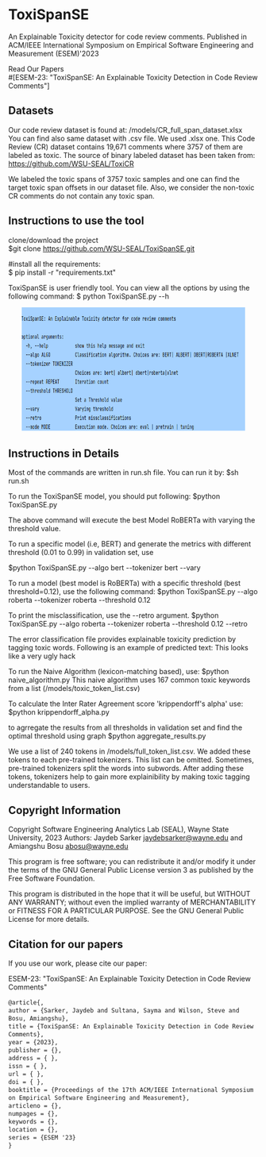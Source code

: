 # ToxiSpanSE
An Explainable Toxicity detector for code review comments. Published in ACM/IEEE International Symposium on Empirical Software Engineering and Measurement (ESEM)'2023

Read Our Papers <br />
#[ESEM-23: "ToxiSpanSE: An Explainable Toxicity Detection in Code Review Comments"]

## Datasets
Our code review dataset is found at: /models/CR_full_span_dataset.xlsx <br>
You can find also same dataset with .csv file. We used .xlsx one. 
This Code Review (CR) dataset contains 19,671 comments where 3757 of them are labeled as toxic. The source of binary labeled dataset has been taken from: https://github.com/WSU-SEAL/ToxiCR

We labeled the toxic spans of 3757 toxic samples and one can find the target toxic span offsets in our dataset file. Also, we consider the non-toxic CR comments do not contain any toxic span. 

## Instructions to use the tool 
clone/download the project </br>
$git clone https://github.com/WSU-SEAL/ToxiSpanSE.git

#install all the requirements: </br>
$ pip install -r "requirements.txt"

ToxiSpanSE is user friendly tool. You can view all the options by using the following command:
$ python ToxiSpanSE.py --h

<p align="center">
  <img width="450" height="250" src="ToxiSpanSE_options.png">
</p>

## Instructions in Details

Most of the commands are written in run.sh file. You can run it by:
$sh run.sh 

To run the ToxiSpanSE model, you should put following:
$python ToxiSpanSE.py

The above command will execute the best Model RoBERTa with varying the threshold value. 

To run a specific model (i.e, BERT) and generate the metrics with different threshold (0.01 to 0.99) in validation set, use

$python ToxiSpanSE.py --algo bert --tokenizer bert --vary

To run a model (best model is RoBERTa) with a specific threshold (best threshold=0.12), use the following command:
$python ToxiSpanSE.py --algo roberta --tokenizer roberta --threshold 0.12

To print the misclassification, use the --retro argument. 
$python ToxiSpanSE.py --algo roberta --tokenizer roberta --threshold 0.12 --retro

The error classification file provides explainable toxicity prediction by tagging toxic words. Following is an example of predicted text:
This  looks  like  a  very   <toxic> ugly  hack </toxic> 


To run the Naive Algorithm (lexicon-matching based), use:
$python naive_algorithm.py
This naive algorithm uses 167 common toxic keywords from a list (/models/toxic_token_list.csv)

To calculate the Inter Rater Agreement score 'krippendorff's alpha' use:
$python krippendorff_alpha.py

to agrregate the results from all thresholds in validation set and find the optimal threshold using graph
$python aggregate_results.py


We use a list of 240 tokens in /models/full_token_list.csv. We added these tokens to each pre-trained tokenizers. This list can be omitted. 
Sometimes, pre-trained tokenizers split the words into subwords. After adding these tokens, tokenizers help to gain more explainibility by making 
toxic tagging understandable to users. 



## Copyright Information
 Copyright Software Engineering Analytics Lab (SEAL), Wayne State University, 2023
 Authors: Jaydeb Sarker <jaydebsarker@wayne.edu> and Amiangshu Bosu <abosu@wayne.edu>

This program is free software; you can redistribute it and/or
modify it under the terms of the GNU General Public License
version 3 as published by the Free Software Foundation.

This program is distributed in the hope that it will be useful,
but WITHOUT ANY WARRANTY; without even the implied warranty of
MERCHANTABILITY or FITNESS FOR A PARTICULAR PURPOSE. See the
GNU General Public License for more details.


## Citation for our papers
If you use our work, please cite our paper:

ESEM-23: "ToxiSpanSE: An Explainable Toxicity Detection in Code Review Comments"
```
@article{,
author = {Sarker, Jaydeb and Sultana, Sayma and Wilson, Steve and Bosu, Amiangshu},
title = {ToxiSpanSE: An Explainable Toxicity Detection in Code Review Comments},
year = {2023},
publisher = {},
address = { },
issn = { },
url = { },
doi = { },
booktitle = {Proceedings of the 17th ACM/IEEE International Symposium on Empirical Software Engineering and Measurement},
articleno = {},
numpages = {},
keywords = {},
location = {},
series = {ESEM '23}
}
```

